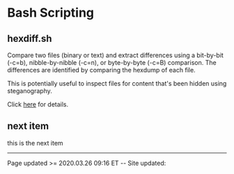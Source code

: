 # Bash Scripting

## hexdiff.sh

Compare two files (binary or text) and extract differences using a bit-by-bit (-c=b), nibble-by-nibble (-c=n), or byte-by-byte (-c=B) comparison. The differences are identified by comparing the hexdump of each file.

This is potentially useful to inspect files for content that's been hidden using steganography.

Click [here](hexdiff.md) for details.

## next item

this is the next item

<hr class="tight"><p class="timestamp">Page updated >= 2020.03.26 09:16 ET -- Site updated: <span id="timestamp"></span></p>
<script type='text/javascript'>document.getElementById("timestamp").innerHTML = Date(document.lastModified);</script>
